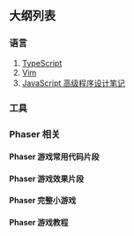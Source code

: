 
## 大纲列表

### 语言

1. [TypeScript](./typescript.md)
1. [Vim](./vim.md)
1. [JavaScript 高级程序设计笔记](./professional-javascript.md)


### 工具

### Phaser 相关

#### Phaser 游戏常用代码片段

#### Phaser 游戏效果片段

#### Phaser 完整小游戏

#### Phaser 游戏教程
